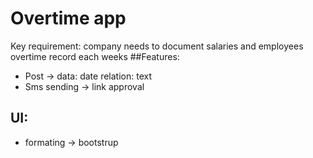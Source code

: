 # Overtime app

Key requirement: company needs to document salaries and employees overtime record each weeks
##Features:
- Post -> data: date relation: text
- Sms sending -> link approval 

## UI:
- formating -> bootstrup
